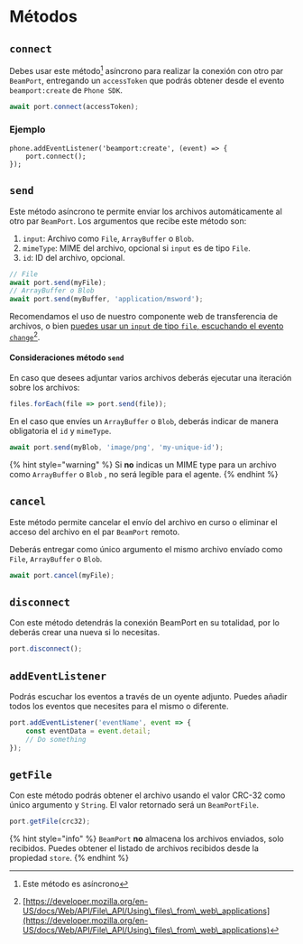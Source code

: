 # Métodos

## `connect`

Debes usar este método[^1] asíncrono para realizar la conexión con otro par `BeamPort`, entregando un `accessToken` que podrás obtener desde el evento `beamport:create` de `Phone SDK`.

```javascript
await port.connect(accessToken);
```

### Ejemplo

```
phone.addEventListener('beamport:create', (event) => {
    port.connect();
});
```

## `send`

Este método asíncrono te permite enviar los archivos automáticamente al otro par `BeamPort`. Los argumentos que recibe este método son:

1. `input`: Archivo como `File`, `ArrayBuffer` o `Blob`.
2. `mimeType`: MIME del archivo, opcional si `input` es de tipo `File`.
3. `id`: ID del archivo, opcional.

```javascript
// File
await port.send(myFile);
// ArrayBuffer o Blob
await port.send(myBuffer, 'application/msword');
```

Recomendamos el uso de nuestro componente web de transferencia de archivos, o bien [puedes usar un `input` de tipo `file`, escuchando el evento `change`](#user-content-fn-2)[^2].

#### Consideraciones método `send`

En caso que desees adjuntar varios archivos deberás ejecutar una iteración sobre los archivos:

```javascript
files.forEach(file => port.send(file));
```

En el caso que envíes un `ArrayBuffer` o `Blob`, deberás indicar de manera obligatoria el `id` y `mimeType`.

```javascript
await port.send(myBlob, 'image/png', 'my-unique-id');
```

{% hint style="warning" %}
Si **no** indicas un MIME type para un archivo como `ArrayBuffer` o `Blob` , no será legible para el agente.
{% endhint %}

## `cancel`

Este método permite cancelar el envío del archivo en curso o eliminar el acceso del archivo en el par `BeamPort` remoto.

Deberás entregar como único argumento el mismo archivo envíado como `File`, `ArrayBuffer` o `Blob`.

```javascript
await port.cancel(myFile);
```

## `disconnect`

Con este método detendrás la conexión BeamPort en su totalidad, por lo deberás crear una nueva si lo necesitas.

```javascript
port.disconnect();
```

## `addEventListener`

Podrás escuchar los eventos a través de un oyente adjunto. Puedes añadir todos los eventos que necesites para el mismo o diferente.

```javascript
port.addEventListener('eventName', event => {
    const eventData = event.detail;
    // Do something
});
```

## `getFile`

Con este método podrás obtener el archivo usando el valor CRC-32 como único argumento y `String`. El valor retornado será un `BeamPortFile`.

```javascript
port.getFile(crc32);
```

{% hint style="info" %}
`BeamPort` **no** almacena los archivos enviados, solo recibidos. Puedes obtener el listado de archivos recibidos desde la propiedad `store`.
{% endhint %}

[^1]: Este método es asíncrono

[^2]: [https://developer.mozilla.org/en-US/docs/Web/API/File\_API/Using\_files\_from\_web\_applications](https://developer.mozilla.org/en-US/docs/Web/API/File\_API/Using\_files\_from\_web\_applications)
